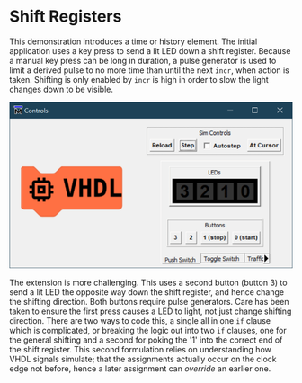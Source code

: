 # Shift Registers

This demonstration introduces a time or history element. The initial application uses a key press to send a lit LED down a shift register. Because a manual key press can be long in duration, a pulse generator is used to limit a derived pulse to no more time than until the next `incr`, when action is taken. Shifting is only enabled by `incr` is high in order to slow the light changes down to be visible.

![Shift Register Demo](./images/sim_controls/shift_register_demo.gif)

The extension is more challenging. This uses a second button (button 3) to send a lit LED the opposite way down the shift register, and hence change the shifting direction. Both buttons require pulse generators. Care has been taken to ensure the first press causes a LED to light, not just change shifting direction. There are two ways to code this, a single all in one `if` clause which is complicated, or breaking the logic out into two `if` clauses, one for the general shifting and a second for poking the '1' into the correct end of the shift register. This second formulation relies on understanding how VHDL signals simulate; that the assignments actually occur on the clock edge not before, hence a later assignment can _override_ an earlier one.
